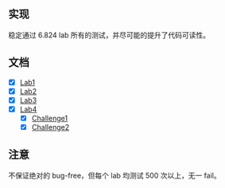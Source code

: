 ## 实现
稳定通过 6.824 lab 所有的测试，并尽可能的提升了代码可读性。

## 文档
- [x] [Lab1](docs/lab1.md)
- [x] [Lab2](docs/lab2.md)
- [x] [Lab3](docs/lab3.md)
- [x] [Lab4](docs/lab4.md)
    - [x] [Challenge1](docs/lab4.md)
    - [x] [Challenge2](docs/lab4.md)

## 注意
不保证绝对的 bug-free，但每个 lab 均测试 500 次以上，无一 fail。